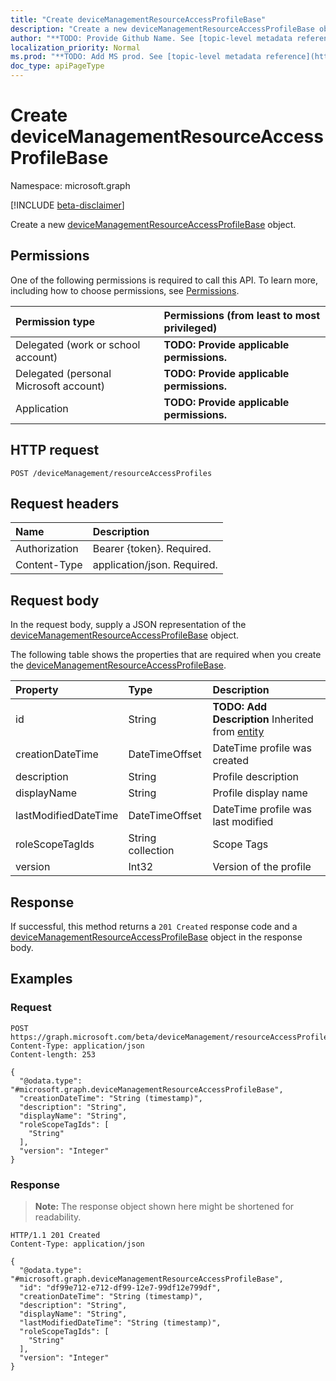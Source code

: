 ```yaml
---
title: "Create deviceManagementResourceAccessProfileBase"
description: "Create a new deviceManagementResourceAccessProfileBase object."
author: "**TODO: Provide Github Name. See [topic-level metadata reference](https://msgo.azurewebsites.net/add/document/guidelines/metadata.html#topic-level-metadata)**"
localization_priority: Normal
ms.prod: "**TODO: Add MS prod. See [topic-level metadata reference](https://msgo.azurewebsites.net/add/document/guidelines/metadata.html#topic-level-metadata)**"
doc_type: apiPageType
---
```


# Create deviceManagementResourceAccessProfileBase
Namespace: microsoft.graph

[!INCLUDE [beta-disclaimer](../../includes/beta-disclaimer.md)]

Create a new [deviceManagementResourceAccessProfileBase](../resources/devicemanagementresourceaccessprofilebase.md) object.

## Permissions
One of the following permissions is required to call this API. To learn more, including how to choose permissions, see [Permissions](/graph/permissions-reference).

|Permission type|Permissions (from least to most privileged)|
|:---|:---|
|Delegated (work or school account)|**TODO: Provide applicable permissions.**|
|Delegated (personal Microsoft account)|**TODO: Provide applicable permissions.**|
|Application|**TODO: Provide applicable permissions.**|

## HTTP request

<!-- {
  "blockType": "ignored"
}
-->
``` http
POST /deviceManagement/resourceAccessProfiles
```

## Request headers
|Name|Description|
|:---|:---|
|Authorization|Bearer {token}. Required.|
|Content-Type|application/json. Required.|

## Request body
In the request body, supply a JSON representation of the [deviceManagementResourceAccessProfileBase](../resources/devicemanagementresourceaccessprofilebase.md) object.

The following table shows the properties that are required when you create the [deviceManagementResourceAccessProfileBase](../resources/devicemanagementresourceaccessprofilebase.md).

|Property|Type|Description|
|:---|:---|:---|
|id|String|**TODO: Add Description** Inherited from [entity](../resources/entity.md)|
|creationDateTime|DateTimeOffset|DateTime profile was created|
|description|String|Profile description|
|displayName|String|Profile display name|
|lastModifiedDateTime|DateTimeOffset|DateTime profile was last modified|
|roleScopeTagIds|String collection|Scope Tags|
|version|Int32|Version of the profile|



## Response

If successful, this method returns a `201 Created` response code and a [deviceManagementResourceAccessProfileBase](../resources/devicemanagementresourceaccessprofilebase.md) object in the response body.

## Examples

### Request
<!-- {
  "blockType": "request",
  "name": "create_devicemanagementresourceaccessprofilebase_from_"
}
-->
``` http
POST https://graph.microsoft.com/beta/deviceManagement/resourceAccessProfiles
Content-Type: application/json
Content-length: 253

{
  "@odata.type": "#microsoft.graph.deviceManagementResourceAccessProfileBase",
  "creationDateTime": "String (timestamp)",
  "description": "String",
  "displayName": "String",
  "roleScopeTagIds": [
    "String"
  ],
  "version": "Integer"
}
```


### Response
>**Note:** The response object shown here might be shortened for readability.
<!-- {
  "blockType": "response",
  "truncated": true,
  "@odata.type": "microsoft.graph.deviceManagementResourceAccessProfileBase"
}
-->
``` http
HTTP/1.1 201 Created
Content-Type: application/json

{
  "@odata.type": "#microsoft.graph.deviceManagementResourceAccessProfileBase",
  "id": "df99e712-e712-df99-12e7-99df12e799df",
  "creationDateTime": "String (timestamp)",
  "description": "String",
  "displayName": "String",
  "lastModifiedDateTime": "String (timestamp)",
  "roleScopeTagIds": [
    "String"
  ],
  "version": "Integer"
}
```

